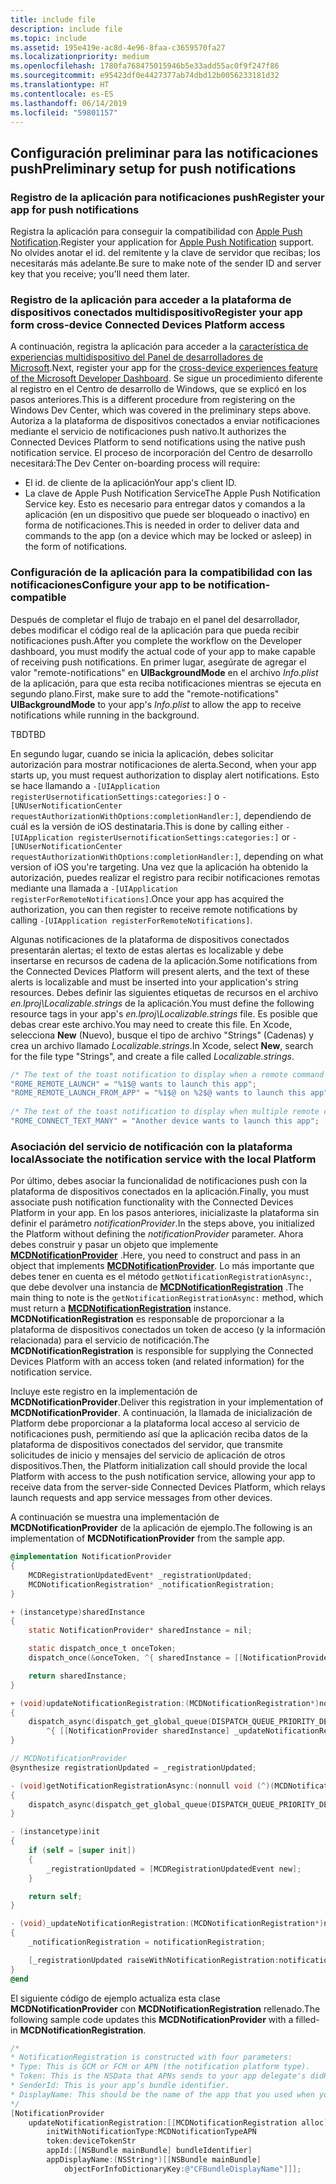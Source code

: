 ```yaml
---
title: include file
description: include file
ms.topic: include
ms.assetid: 195e419e-ac8d-4e96-8faa-c3659570fa27
ms.localizationpriority: medium
ms.openlocfilehash: 1780fa768475015946b5e33add55ac0f9f247f86
ms.sourcegitcommit: e95423df0e4427377ab74dbd12b0056233181d32
ms.translationtype: HT
ms.contentlocale: es-ES
ms.lasthandoff: 06/14/2019
ms.locfileid: "59801157"
---
```

## <a name="preliminary-setup-for-push-notifications"></a><span data-ttu-id="a5999-103">Configuración preliminar para las notificaciones push</span><span class="sxs-lookup"><span data-stu-id="a5999-103">Preliminary setup for push notifications</span></span>

### <a name="register-your-app-for-push-notifications"></a><span data-ttu-id="a5999-104">Registro de la aplicación para notificaciones push</span><span class="sxs-lookup"><span data-stu-id="a5999-104">Register your app for push notifications</span></span>

<span data-ttu-id="a5999-105">Registra la aplicación para conseguir la compatibilidad con [Apple Push Notification](https://developer.apple.com/notifications/).</span><span class="sxs-lookup"><span data-stu-id="a5999-105">Register your application for [Apple Push Notification](https://developer.apple.com/notifications/) support.</span></span> <span data-ttu-id="a5999-106">No olvides anotar el id. del remitente y la clave de servidor que recibas; los necesitarás más adelante.</span><span class="sxs-lookup"><span data-stu-id="a5999-106">Be sure to make note of the sender ID and server key that you receive; you'll need them later.</span></span> 

### <a name="register-your-app-form-cross-device-connected-devices-platform-access"></a><span data-ttu-id="a5999-107">Registro de la aplicación para acceder a la plataforma de dispositivos conectados multidispositivo</span><span class="sxs-lookup"><span data-stu-id="a5999-107">Register your app form cross-device Connected Devices Platform access</span></span>

<span data-ttu-id="a5999-108">A continuación, registra la aplicación para acceder a la [característica de experiencias multidispositivo del Panel de desarrolladores de Microsoft](https://developer.microsoft.com/dashboard/crossplatform/web).</span><span class="sxs-lookup"><span data-stu-id="a5999-108">Next, register your app for the [cross-device experiences feature of the Microsoft Developer Dashboard](https://developer.microsoft.com/dashboard/crossplatform/web).</span></span> <span data-ttu-id="a5999-109">Se sigue un procedimiento diferente al registro en el Centro de desarrollo de Windows, que se explicó en los pasos anteriores.</span><span class="sxs-lookup"><span data-stu-id="a5999-109">This is a different procedure from registering on the Windows Dev Center, which was covered in the preliminary steps above.</span></span> <span data-ttu-id="a5999-110">Autoriza a la plataforma de dispositivos conectados a enviar notificaciones mediante el servicio de notificaciones push nativo.</span><span class="sxs-lookup"><span data-stu-id="a5999-110">It authorizes the Connected Devices Platform to send notifications using the native push notification service.</span></span> <span data-ttu-id="a5999-111">El proceso de incorporación del Centro de desarrollo necesitará:</span><span class="sxs-lookup"><span data-stu-id="a5999-111">The Dev Center on-boarding process will require:</span></span>
* <span data-ttu-id="a5999-112">El id. de cliente de la aplicación</span><span class="sxs-lookup"><span data-stu-id="a5999-112">Your app's client ID.</span></span>
* <span data-ttu-id="a5999-113">La clave de Apple Push Notification Service</span><span class="sxs-lookup"><span data-stu-id="a5999-113">The Apple Push Notification Service key.</span></span> <span data-ttu-id="a5999-114">Esto es necesario para entregar datos y comandos a la aplicación (en un dispositivo que puede ser bloqueado o inactivo) en forma de notificaciones.</span><span class="sxs-lookup"><span data-stu-id="a5999-114">This is needed in order to deliver data and commands to the app (on a device which may be locked or asleep) in the form of notifications.</span></span> 

### <a name="configure-your-app-to-be-notification-compatible"></a><span data-ttu-id="a5999-115">Configuración de la aplicación para la compatibilidad con las notificaciones</span><span class="sxs-lookup"><span data-stu-id="a5999-115">Configure your app to be notification-compatible</span></span>

<span data-ttu-id="a5999-116">Después de completar el flujo de trabajo en el panel del desarrollador, debes modificar el código real de la aplicación para que pueda recibir notificaciones push.</span><span class="sxs-lookup"><span data-stu-id="a5999-116">After you complete the workflow on the Developer dashboard, you must modify the actual code of your app to make capable of receiving push notifications.</span></span> <span data-ttu-id="a5999-117">En primer lugar, asegúrate de agregar el valor "remote-notifications" en **UIBackgroundMode** en el archivo _Info.plist_ de la aplicación, para que esta reciba notificaciones mientras se ejecuta en segundo plano.</span><span class="sxs-lookup"><span data-stu-id="a5999-117">First, make sure to add the "remote-notifications" **UIBackgroundMode** to your app's _Info.plist_ to allow the app to receive notifications while running in the background.</span></span> 

<span data-ttu-id="a5999-118">TBD</span><span class="sxs-lookup"><span data-stu-id="a5999-118">TBD</span></span>

<span data-ttu-id="a5999-119">En segundo lugar, cuando se inicia la aplicación, debes solicitar autorización para mostrar notificaciones de alerta.</span><span class="sxs-lookup"><span data-stu-id="a5999-119">Second, when your app starts up, you must request authorization to display alert notifications.</span></span> <span data-ttu-id="a5999-120">Esto se hace llamando a `-[UIApplication registerUsernotificationSettings:categories:]` o `-[UNUserNotificationCenter requestAuthorizationWithOptions:completionHandler:]`, dependiendo de cuál es la versión de iOS destinataria.</span><span class="sxs-lookup"><span data-stu-id="a5999-120">This is done by calling either `-[UIApplication registerUsernotificationSettings:categories:]` or `-[UNUserNotificationCenter requestAuthorizationWithOptions:completionHandler:]`, depending on what version of iOS you're targeting.</span></span> <span data-ttu-id="a5999-121">Una vez que la aplicación ha obtenido la autorización, puedes realizar el registro para recibir notificaciones remotas mediante una llamada a `-[UIApplication registerForRemoteNotifications]`.</span><span class="sxs-lookup"><span data-stu-id="a5999-121">Once your app has acquired the authorization, you can then register to receive remote notifications by calling `-[UIApplication registerForRemoteNotifications]`.</span></span> 

<span data-ttu-id="a5999-122">Algunas notificaciones de la plataforma de dispositivos conectados presentarán alertas; el texto de estas alertas es localizable y debe insertarse en recursos de cadena de la aplicación.</span><span class="sxs-lookup"><span data-stu-id="a5999-122">Some notifications from the Connected Devices Platform will present alerts, and the text of these alerts is localizable and must be inserted into your application's string resources.</span></span> <span data-ttu-id="a5999-123">Debes definir las siguientes etiquetas de recursos en el archivo _en.lproj\Localizable.strings_ de la aplicación.</span><span class="sxs-lookup"><span data-stu-id="a5999-123">You must define the following resource tags in your app's _en.lproj\Localizable.strings_ file.</span></span> <span data-ttu-id="a5999-124">Es posible que debas crear este archivo.</span><span class="sxs-lookup"><span data-stu-id="a5999-124">You may need to create this file.</span></span> <span data-ttu-id="a5999-125">En Xcode, selecciona **New** (Nuevo), busque el tipo de archivo "Strings" (Cadenas) y crea un archivo llamado _Localizable.strings_.</span><span class="sxs-lookup"><span data-stu-id="a5999-125">In Xcode, select **New**, search for the file type "Strings", and create a file called _Localizable.strings_.</span></span>

```ObjectiveC
/* The text of the toast notification to display when a remote command is received */ 
"ROME_REMOTE_LAUNCH" = "%1$@ wants to launch this app"; 
"ROME_REMOTE_LAUNCH_FROM_APP" = "%1$@ on %2$@ wants to launch this app"; 
 
/* The text of the toast notification to display when multiple remote commands are received simultaneously */ 
"ROME_CONNECT_TEXT_MANY" = "Another device wants to launch this app"; 
```

### <a name="associate-the-notification-service-with-the-local-platform"></a><span data-ttu-id="a5999-126">Asociación del servicio de notificación con la plataforma local</span><span class="sxs-lookup"><span data-stu-id="a5999-126">Associate the notification service with the local Platform</span></span>

<span data-ttu-id="a5999-127">Por último, debes asociar la funcionalidad de notificaciones push con la plataforma de dispositivos conectados en la aplicación.</span><span class="sxs-lookup"><span data-stu-id="a5999-127">Finally, you must associate push notification functionality with the Connected Devices Platform in your app.</span></span> <span data-ttu-id="a5999-128">En los pasos anteriores, inicializaste la plataforma sin definir el parámetro *notificationProvider*.</span><span class="sxs-lookup"><span data-stu-id="a5999-128">In the steps above, you initialized the Platform without defining the *notificationProvider* parameter.</span></span> <span data-ttu-id="a5999-129">Ahora debes construir y pasar un objeto que implemente **[MCDNotificationProvider](../../objectivec-api/core/MCDNotificationProvider.md)** .</span><span class="sxs-lookup"><span data-stu-id="a5999-129">Here, you need to construct and pass in an object that implements **[MCDNotificationProvider](../../objectivec-api/core/MCDNotificationProvider.md)**.</span></span> <span data-ttu-id="a5999-130">Lo más importante que debes tener en cuenta es el método `getNotificationRegistrationAsync:`, que debe devolver una instancia de **[MCDNotificationRegistration](../../objectivec-api/core/MCDNotificationRegistration.md)** .</span><span class="sxs-lookup"><span data-stu-id="a5999-130">The main thing to note is the `getNotificationRegistrationAsync:` method, which must return a **[MCDNotificationRegistration](../../objectivec-api/core/MCDNotificationRegistration.md)** instance.</span></span> <span data-ttu-id="a5999-131">**MCDNotificationRegistration** es responsable de proporcionar a la plataforma de dispositivos conectados un token de acceso (y la información relacionada) para el servicio de notificación.</span><span class="sxs-lookup"><span data-stu-id="a5999-131">The **MCDNotificationRegistration** is responsible for supplying the Connected Devices Platform with an access token (and related information) for the notification service.</span></span>

<span data-ttu-id="a5999-132">Incluye este registro en la implementación de **MCDNotificationProvider**.</span><span class="sxs-lookup"><span data-stu-id="a5999-132">Deliver this registration in your implementation of **MCDNotificationProvider**.</span></span> <span data-ttu-id="a5999-133">A continuación, la llamada de inicialización de Platform debe proporcionar a la plataforma local acceso al servicio de notificaciones push, permitiendo así que la aplicación reciba datos de la plataforma de dispositivos conectados del servidor, que transmite solicitudes de inicio y mensajes del servicio de aplicación de otros dispositivos.</span><span class="sxs-lookup"><span data-stu-id="a5999-133">Then, the Platform initialization call should provide the local Platform with access to the push notification service, allowing your app to receive data from the server-side Connected Devices Platform, which relays launch requests and app service messages from other devices.</span></span> 

<span data-ttu-id="a5999-134">A continuación se muestra una implementación de **MCDNotificationProvider** de la aplicación de ejemplo.</span><span class="sxs-lookup"><span data-stu-id="a5999-134">The following is an implementation of **MCDNotificationProvider** from the sample app.</span></span>

```ObjectiveC
@implementation NotificationProvider
{
    MCDRegistrationUpdatedEvent* _registrationUpdated;
    MCDNotificationRegistration* _notificationRegistration;
}

+ (instancetype)sharedInstance
{
    static NotificationProvider* sharedInstance = nil;

    static dispatch_once_t onceToken;
    dispatch_once(&onceToken, ^{ sharedInstance = [[NotificationProvider alloc] init]; });

    return sharedInstance;
}

+ (void)updateNotificationRegistration:(MCDNotificationRegistration*)notificationRegistration
{
    dispatch_async(dispatch_get_global_queue(DISPATCH_QUEUE_PRIORITY_DEFAULT, 0),
        ^{ [[NotificationProvider sharedInstance] _updateNotificationRegistration:notificationRegistration]; });
}

// MCDNotificationProvider
@synthesize registrationUpdated = _registrationUpdated;

- (void)getNotificationRegistrationAsync:(nonnull void (^)(MCDNotificationRegistration* _Nullable, NSError* _Nullable))completionBlock
{
    dispatch_async(dispatch_get_global_queue(DISPATCH_QUEUE_PRIORITY_DEFAULT, 0), ^{ completionBlock(_notificationRegistration, nil); });
}

- (instancetype)init
{
    if (self = [super init])
    {
        _registrationUpdated = [MCDRegistrationUpdatedEvent new];
    }

    return self;
}

- (void)_updateNotificationRegistration:(MCDNotificationRegistration*)notificationRegistration
{
    _notificationRegistration = notificationRegistration;

    [_registrationUpdated raiseWithNotificationRegistration:notificationRegistration];
}
@end
```

<span data-ttu-id="a5999-135">El siguiente código de ejemplo actualiza esta clase **MCDNotificationProvider** con **MCDNotificationRegistration** rellenado.</span><span class="sxs-lookup"><span data-stu-id="a5999-135">The following sample code updates this **MCDNotificationProvider** with a filled-in **MCDNotificationRegistration**.</span></span>

```ObjectiveC
/*
* NotificationRegistration is constructed with four parameters:
* Type: This is GCM or FCM or APN (the notification platform type).
* Token: This is the NSData that APNs sends to your app delegate's didRegisterForRemoteNotificationsWithDeviceToken: method. You must convert the NSData into a string by hex-encoding it.
* SenderId: This is your app’s bundle identifier. 
* DisplayName: This should be the name of the app that you used when you registered it on the Microsoft dev portal. 
*/
[NotificationProvider
    updateNotificationRegistration:[[MCDNotificationRegistration alloc]
        initWithNotificationType:MCDNotificationTypeAPN
        token:deviceTokenStr
        appId:[[NSBundle mainBundle] bundleIdentifier]
        appDisplayName:(NSString*)[[NSBundle mainBundle]
            objectForInfoDictionaryKey:@"CFBundleDisplayName"]]];
```
